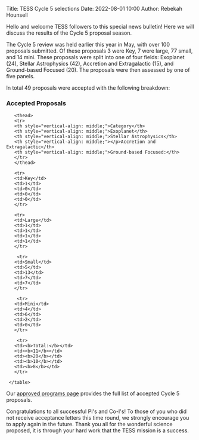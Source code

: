 Title: TESS Cycle 5 selections
Date: 2022-08-01 10:00
Author: Rebekah Hounsell

Hello and welcome TESS followers to this special news bulletin! Here we will discuss the results of the Cycle 5 proposal season.

The Cycle 5 review was held earlier this year in May, with over 100 proposals submitted. Of these proposals 3 were Key, 7 were large, 77 small, and 14 mini. These proposals were split into one of four fields: Exoplanet (24), Stellar Astrophysics (42), Accretion and Extragalactic (15), and Ground-based Focused (20). The proposals were then assessed by one of five panels.

In total 49 proposals were accepted with the following breakdown:

<div class="panel panel-primary">
  <div class="panel-heading">
    <h3 class="panel-title">Accepted Proposals</h3>
  </div>

<table class="table table-striped table-hover" style="font-size: 0.77em;">
       <col style="width:20%">
       <col style="width:20%">
       <col style="width:20%">
       <col style="width:20%">

       <thead>
       <tr>
       <th style="vertical-align: middle;">Category</th>
       <th style="vertical-align: middle;">Exoplanet</th>
       <th style="vertical-align: middle;">Stellar Astrophysics</th>
       <th style="vertical-align: middle;"></p>Accretion and Extragalactic</th>
       <th style="vertical-align: middle;">Ground-based Focused:</th>
       </tr>
       </thead>

       <tr>  
       <td>Key</td>
       <td>1</td> 
       <td>0</td>
       <td>0</td>
       <td>0</td>
       </tr>

       <tr>  
       <td>Large</td>
       <td>1</td> 
       <td>1</td>
       <td>1</td>
       <td>1</td>
       </tr>
       
        <tr>  
       <td>Small</td>
       <td>5</td> 
       <td>13</td>
       <td>7</td>
       <td>7</td>
       </tr>
       
        <tr>  
       <td>Mini</td>
       <td>4</td> 
       <td>6</td>
       <td>2</td>
       <td>0</td>
       </tr>
       
        <tr>  
       <td><b>Total:</b></td>
       <td><b>11</b></td> 
       <td><b>20</b></td>
       <td><b>10</b></td>
       <td><b>8</b></td>
       </tr>
       
     </table>
</div>
</div>

Our [approved programs page](approved-programs.html#cycle-5) provides the full list of accepted Cycle 5 proposals. 

Congratulations to all successful PI's and Co-I's!
To those of you who did not receive acceptance letters this time round, we strongly encourage you to apply again in the future. 
Thank you all for the wonderful science proposed, it is through your hard work that the TESS mission is a success. 


